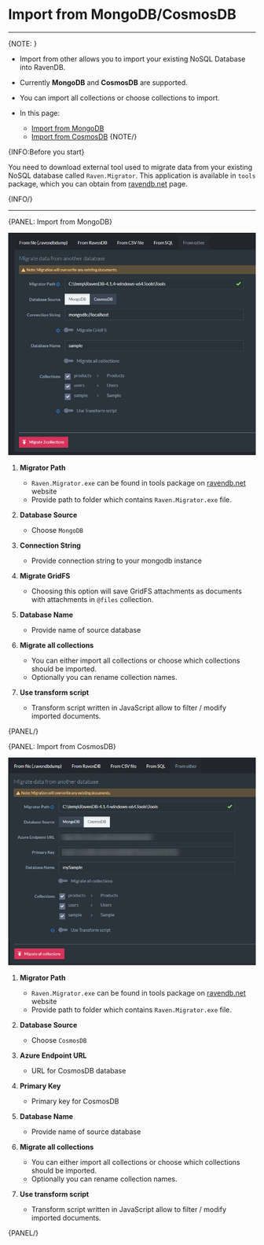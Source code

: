 ﻿# Import from MongoDB/CosmosDB
---

{NOTE: }

* Import from other allows you to import your existing NoSQL Database into RavenDB.

* Currently **MongoDB** and **CosmosDB** are supported.

* You can import all collections or choose collections to import.

* In this page:
  * [Import from MongoDB](../../../studio/database/settings/import-from-other#import-from-mongodb)
  * [Import from CosmosDB](../../../studio/database/settings/import-from-other#import-from-cosmosdb)
{NOTE/}


{INFO:Before you start}

You need to download external tool used to migrate data from your existing NoSQL database called `Raven.Migrator`. 
This application is available in `tools` package, which you can obtain from [ravendb.net](https://ravendb.net/downloads) page. 

{INFO/}

---

{PANEL: Import from MongoDB}

![Figure 1.](images/mongodb-1.png "Import from MongoDB")

1. **Migrator Path** 
   * `Raven.Migrator.exe` can be found in tools package on [ravendb.net](https://ravendb.net/downloads) website
   * Provide path to folder which contains `Raven.Migrator.exe` file.

2. **Database Source**
   * Choose `MongoDB`
   
3. **Connection String** 
   * Provide connection string to your mongodb instance 
   
4. **Migrate GridFS** 
   * Choosing this option will save GridFS attachments as documents with attachments in `@files` collection.
   
5. **Database Name**
   * Provide name of source database
   
6. **Migrate all collections**
   * You can either import all collections or choose which collections should be imported. 
   * Optionally you can rename collection names. 
   
7. **Use transform script** 
   * Transform script written in JavaScript allow to filter / modify imported documents.   

{PANEL/}


{PANEL: Import from CosmosDB}

![Figure 2.](images/cosmosdb-1.png "Import from CosmosDB")


1. **Migrator Path** 
   * `Raven.Migrator.exe` can be found in tools package on [ravendb.net](https://ravendb.net/downloads) website
   * Provide path to folder which contains `Raven.Migrator.exe` file.

2. **Database Source**
   * Choose `CosmosDB`
   
3. **Azure Endpoint URL** 
   * URL for CosmosDB database 
   
4. **Primary Key** 
   * Primary key for CosmosDB
   
5. **Database Name**
   * Provide name of source database
   
6. **Migrate all collections**
   * You can either import all collections or choose which collections should be imported. 
   * Optionally you can rename collection names. 
   
7. **Use transform script** 
   * Transform script written in JavaScript allow to filter / modify imported documents.   

{PANEL/}

